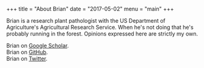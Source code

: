 +++
title = "About Brian"
date = "2017-05-02"
menu = "main"
+++


Brian is a research plant pathologist with the US Department of Agriculture's Agricultural Research Service.
When he's not doing that he's probably running in the forest.
Opinions expressed here are strictly my own.


Brian on [Google Scholar](https://scholar.google.com/citations?user=19wcuSwAAAAJ&hl=en).  
Brian on [GitHub](https://github.com/knausb).  
Brian on [Twitter](https://twitter.com/knaus_brian).  


